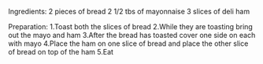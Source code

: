 Ingredients:
  2 pieces of bread
  2 1/2 tbs of mayonnaise
  3 slices of deli ham

Preparation:
  1.Toast both the slices of bread
  2.While they are toasting bring out the mayo and ham
  3.After the bread has toasted cover one side on each with mayo
  4.Place the ham on one slice of bread and place the other slice of bread on top of the ham
  5.Eat